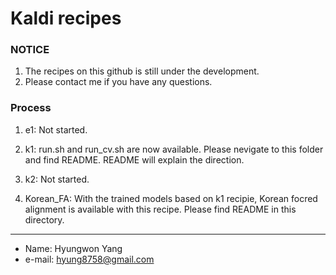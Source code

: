 # Kaldi recipes


### NOTICE
1. The recipes on this github is still under the development.
2. Please contact me if you have any questions.

### Process
1. e1: Not started.

2. k1: run.sh and run_cv.sh are now available. Please nevigate to this folder and find README. README will explain the direction.

3. k2: Not started.

4. Korean_FA: With the trained models based on k1 recipie, Korean focred alignment is available with this recipe. Please find README in this directory.


-----
- Name: Hyungwon Yang
- e-mail: hyung8758@gmail.com